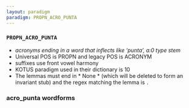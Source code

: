 ```yaml
---
layout: paradigm
paradigm: PROPN_ACRO_PUNTA
---
```

### ` PROPN_ACRO_PUNTA `

* _acronyms ending in a word that inflects like ‘punta’, a:0 type stem_
* Universal POS is PROPN and legacy POS is ACRONYM
* suffixes use front vowel harmony
* KOTUS paradigm used in their dictionary is 10
* The lemmas must end in * None * (which will be deleted to form an invariant stub) and the regex matching the lemma is ` . `

### acro_punta wordforms


